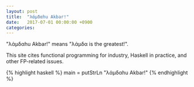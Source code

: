 ```yaml
---
layout: post
title:  "λάμδαhu Akbar!"
date:   2017-07-01 00:00:00 +0900
categories:
---
```

"λάμδαhu Akbar!" means "λάμδα is the greatest!".

This site cites functional programming for industry, Haskell in practice, and other FP-related issues.

{% highlight haskell %}
main = putStrLn "λάμδαhu Akbar!"
{% endhighlight %}
